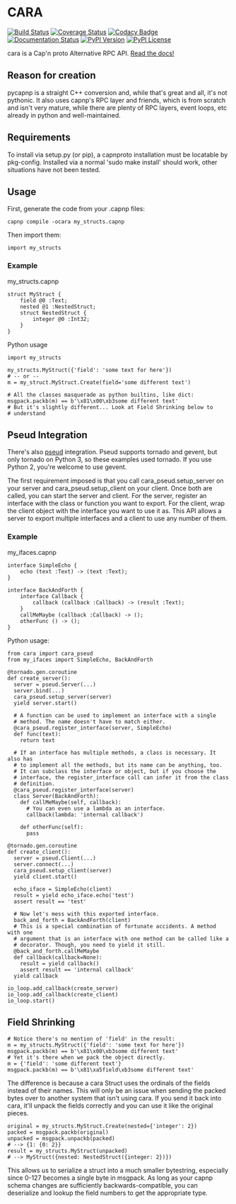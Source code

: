 # CARA
[![Build Status](https://img.shields.io/travis/chainreactionmfg/cara/master.svg)](https://travis-ci.org/chainreactionmfg/cara)
[![Coverage Status](https://img.shields.io/coveralls/chainreactionmfg/cara/master.svg)](https://coveralls.io/r/chainreactionmfg/cara)
[![Codacy Badge](https://img.shields.io/codacy/3cc5a370c923435e92b9ce1a7dbbbafe.svg)](https://www.codacy.com/public/fahhem/cara)
[![Documentation Status](https://readthedocs.org/projects/cara/badge/?version=latest&style=flat)](https://readthedocs.org/projects/cara/?badge=latest)
[![PyPI Version](https://img.shields.io/pypi/v/cara.svg)](https://pypi.python.org/pypi/cara)
[![PyPI License](https://img.shields.io/pypi/l/cara.svg)](https://pypi.python.org/pypi/cara)

<!--- Short Description --->
cara is a Cap'n proto Alternative RPC API.
[Read the docs!](http://cara.readthedocs.org/en/latest/)

## Reason for creation

pycapnp is a straight C++ conversion and, while that's great and all, it's not
pythonic. It also uses capnp's RPC layer and friends, which is from scratch and
isn't very mature, while there are plenty of RPC layers, event loops, etc
already in python and well-maintained.

## Requirements

To install via setup.py (or pip), a capnproto installation must be locatable by
pkg-config. Installed via a normal 'sudo make install' should work, other
situations have not been tested.

## Usage

First, generate the code from your .capnp files:

    capnp compile -ocara my_structs.capnp

Then import them:

    import my_structs

### Example

my_structs.capnp

    struct MyStruct {
        field @0 :Text;
        nested @1 :NestedStruct;
        struct NestedStruct {
            integer @0 :Int32;
        }
    }

Python usage

    import my_structs

    my_structs.MyStruct({'field': 'some text for here'})
    # -- or --
    m = my_struct.MyStruct.Create(field='some different text')

    # All the classes masquerade as python builtins, like dict:
    msgpack.packb(m) == b'\x81\x00\xb3some different text'
    # But it's slightly different... Look at Field Shrinking below to
    # understand

## Pseud Integration

There's also [pseud](https://github.com/ezeep/pseud) integration. Pseud
supports tornado and gevent, but only tornado on Python 3, so these examples
used tornado. If you use Python 2, you're welcome to use gevent.

The first requirement imposed is that you call cara_pseud.setup_server on your
server and cara_pseud.setup_client on your client. Once both are called, you
can start the server and client. For the server, register an interface with the
class or function you want to export. For the client, wrap the client object
with the interface you want to use it as. This API allows a server to export
multiple interfaces and a client to use any number of them.

### Example

my_ifaces.capnp

    interface SimpleEcho {
        echo (text :Text) -> (text :Text);
    }

    interface BackAndForth {
        interface Callback {
            callback (callback :Callback) -> (result :Text);
        }
        callMeMaybe (callback :Callback) -> ();
        otherFunc () -> ();
    }

Python usage:

    from cara import cara_pseud
    from my_ifaces import SimpleEcho, BackAndForth

    @tornado.gen.coroutine
    def create_server():
      server = pseud.Server(...)
      server.bind(...)
      cara_pseud.setup_server(server)
      yield server.start()

      # A function can be used to implement an interface with a single
      # method. The name doesn't have to match either.
      @cara_pseud.register_interface(server, SimpleEcho)
      def func(text):
        return text

      # If an interface has multiple methods, a class is necessary. It also has
      # to implement all the methods, but its name can be anything, too.
      # It can subclass the interface or object, but if you choose the
      # interface, the register_interface call can infer it from the class
      # definition.
      @cara_pseud.register_interface(server)
      class Server(BackAndForth):
        def callMeMaybe(self, callback):
          # You can even use a lambda as an interface.
          callback(lambda: 'internal callback')

        def otherFunc(self):
          pass

    @tornado.gen.coroutine
    def create_client():
      server = pseud.Client(...)
      server.connect(...)
      cara_pseud.setup_client(server)
      yield client.start()

      echo_iface = SimpleEcho(client)
      result = yield echo_iface.echo('test')
      assert result == 'test'

      # Now let's mess with this exported interface.
      back_and_forth = BackAndForth(client)
      # This is a special combination of fortunate accidents. A method with one
      # argument that is an interface with one method can be called like a
      # decorator. Though, you need to yield it still.
      @back_and_forth.callMeMaybe
      def callback(callback=None):
        result = yield callback()
        assert result == 'internal callback'
      yield callback

    io_loop.add_callback(create_server)
    io_loop.add_callback(create_client)
    io_loop.start()

## Field Shrinking

    # Notice there's no mention of 'field' in the result:
    m = my_structs.MyStruct({'field': 'some text for here'})
    msgpack.packb(m) == b'\x81\x00\xb3some different text'
    # Yet it's there when we pack the object directly.
    m = {'field': 'some different text'}
    msgpack.packb(m) == b'\x81\xa5field\xb3some different text'

The difference is because a cara Struct uses the ordinals of the fields instead
of their names. This will only be an issue when sending the packed bytes over
to another system that isn't using cara. If you send it back into cara, it'll
unpack the fields correctly and you can use it like the original pieces.

    original = my_structs.MyStruct.Create(nested={'integer': 2})
    packed = msgpack.packb(original)
    unpacked = msgpack.unpackb(packed)
    # --> {1: {0: 2}}
    result = my_structs.MyStruct(unpacked)
    # --> MyStruct({nested: NestedStruct({integer: 2})})

This allows us to serialize a struct into a much smaller bytestring, especially
since 0-127 becomes a single byte in msgpack. As long as your capnp schema
changes are sufficiently backwards-compatible, you can deserialize and lookup
the field numbers to get the appropriate type.

